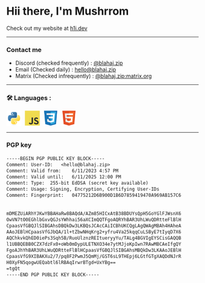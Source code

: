 # Hii there, I'm Mushrrom

Check out my website at [h1i.dev](https://h1i.dev)

---
### Contact me
- Discord (checked frequently) : [@blahaj.zip](<https://discord.com/users/683954422241427471>)
- Email (Checked daily) : [hello@blahaj.zip](mailto:hello@blahaj.zip)
- Matrix (Checked infrequently) : [@blahaj.zip:matrix.org](https://matrix.to/#/@blahaj.zip:matrix.org)

---
### :hammer_and_wrench: Languages :
<img src="https://github.com/devicons/devicon/blob/master/icons/python/python-original.svg" title="Python" alt="Python" width="40" height="40"/>&nbsp;
<img src="https://github.com/devicons/devicon/blob/master/icons/javascript/javascript-original.svg" title="js" alt="js" width="40" height="40"/>&nbsp;
<img src="https://github.com/devicons/devicon/blob/master/icons/css3/css3-original.svg" title="css" alt="css" width="40" height="40"/>&nbsp;
<img src="https://github.com/devicons/devicon/blob/master/icons/html5/html5-original.svg" title="html" alt="html" width="40" height="40"/>&nbsp;

---
### PGP key
```
-----BEGIN PGP PUBLIC KEY BLOCK-----
Comment: User-ID:	<hello@blahaj.zip>
Comment: Valid from:	6/11/2023 4:57 PM
Comment: Valid until:	6/11/2025 12:00 PM
Comment: Type:	255-bit EdDSA (secret key available)
Comment: Usage:	Signing, Encryption, Certifying User-IDs
Comment: Fingerprint:	04775212D6B900D1B6D7859419470A969AB157C6


mDMEZUiARhYJKwYBBAHaRw8BAQdA/AZm85HICxAtB38BDUYsQpH5GoYGlFJWsnX6
OwVN7tO0EGhlbGxvQGJsYWhhai56aXCImQQTFgoAQRYhBAR3UhLWuQDRtteFlBlH
CpaasVfGBQJlSIBGAhsDBQkDw3LKBQsJCAcCAiICBhUKCQgLAgQWAgMBAh4HAheA
AAoJEBlHCpaasVfGJbQA/1l+tZbwNHqKrg2+yfru4Va25kqqCuLSByE7tIyqD7X6
AQChkvkQhED0iePs3Sqh5B/RuoUlznzREItueryyYu/TALg4BGVIgEYSCisGAQQB
l1UBBQEBB0CZX7dzFx0+oWb0mDypULETNXO34e7ytMJjoKpIwn7RAwMBCAeIfgQY
FgoAJhYhBAR3UhLWuQDRtteFlBlHCpaasVfGBQJlSIBGAhsMBQkDw3LKAAoJEBlH
CpaasVfG9XIBAKXu2/7/pq8F2PwmJ5QmMj/GST6sL9THEpj6LGtfGTgXAQDdNJrR
H0XyFN5qogwUEQabtl6lRBAqIrwrBTgd+UxYBg==
=tgQt
-----END PGP PUBLIC KEY BLOCK-----
```
